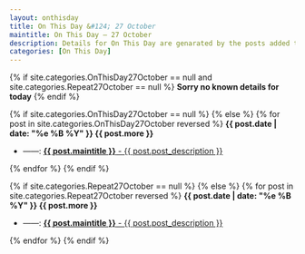 ```yaml
---
layout: onthisday
title: On This Day &#124; 27 October
maintitle: On This Day — 27 October
description: Details for On This Day are genarated by the posts added to the website so the content is subject to changes/updates over time.
categories: [On This Day]
---
```


{% if site.categories.OnThisDay27October == null and site.categories.Repeat27October == null %}
<strong>Sorry no known details for today</strong>
{% endif %}

{% if site.categories.OnThisDay27October == null %}
{% else %}
{% for post in site.categories.OnThisDay27October reversed %}
<strong>{{ post.date | date: "%e %B %Y" }} {{ post.more }}</strong>
<ul>
<li> ——: <a href="{{ post.url }}"><strong>{{ post.maintitle }}</strong> - {{ post.post_description }}</a></li>
</ul>
{% endfor %}
{% endif %}

{% if site.categories.Repeat27October == null %}
{% else %}
{% for post in site.categories.Repeat27October reversed %}
<strong>{{ post.date | date: "%e %B %Y" }} {{ post.more }}</strong>
<ul>
<li> ——: <a href="{{ post.url }}"><strong>{{ post.maintitle }}</strong> - {{ post.post_description }}</a></li>
</ul>
{% endfor %}
{% endif %}
